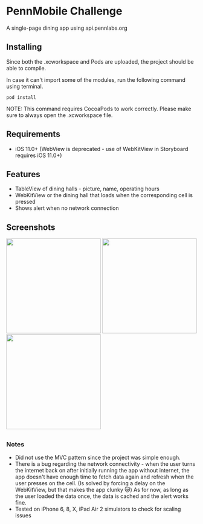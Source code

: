 # PennMobile Challenge
A single-page dining app using api.pennlabs.org

## Installing

Since both the .xcworkspace and Pods are uploaded, the project should be able to compile.

In case it can't import some of the modules, run the following command using terminal. 

```
pod install
```
NOTE: This command requires CocoaPods to work correctly. Please make sure to always open the .xcworkspace file.

## Requirements
* iOS 11.0+ (WebView is deprecated - use of WebKitView in Storyboard requires iOS 11.0+)

## Features

* TableView of dining halls - picture, name, operating hours
* WebKitView or the dining hall that loads when the corresponding cell is pressed
* Shows alert when no network connection

## Screenshots
<img src="https://i.imgur.com/Dkiqo22.jpg" width="250">        <img src="https://i.imgur.com/oal19mU.png" width="250">        <img src="https://i.imgur.com/R8icYM7.png" width="250">

##
### Notes

* Did not use the MVC pattern since the project was simple enough.
* There is a bug regarding the network connectivity - when the user turns the internet back on after initially running the app without internet, the app doesn't have enough time to fetch data again and refresh when the user presses on the cell. (Is solved by forcing a delay on the WebKitView, but that makes the app clunky :crying_cat_face:) As for now, as long as the user loaded the data once, the data is cached and the alert works fine.
* Tested on iPhone 6, 8, X, iPad Air 2 simulators to check for scaling issues

